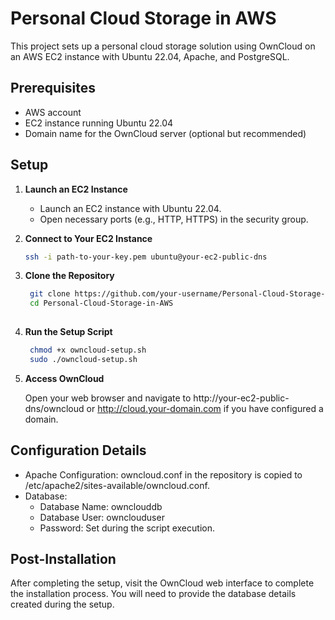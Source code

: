 # Personal Cloud Storage in AWS

This project sets up a personal cloud storage solution using OwnCloud on an AWS EC2 instance with Ubuntu 22.04, Apache, and PostgreSQL.

## Prerequisites

- AWS account
- EC2 instance running Ubuntu 22.04
- Domain name for the OwnCloud server (optional but recommended)

## Setup

1. **Launch an EC2 Instance**

   - Launch an EC2 instance with Ubuntu 22.04.
   - Open necessary ports (e.g., HTTP, HTTPS) in the security group.

2. **Connect to Your EC2 Instance**

   ```sh
   ssh -i path-to-your-key.pem ubuntu@your-ec2-public-dns

3. **Clone the Repository**

   ```sh
    git clone https://github.com/your-username/Personal-Cloud-Storage-in-AWS.git
    cd Personal-Cloud-Storage-in-AWS
    
4. **Run the Setup Script**

   ```sh
    chmod +x owncloud-setup.sh
    sudo ./owncloud-setup.sh

5. **Access OwnCloud**

    Open your web browser and navigate to http://your-ec2-public-dns/owncloud or http://cloud.your-domain.com if you have configured a domain.
    
    
## Configuration Details
  -  Apache Configuration: owncloud.conf in the repository is copied to /etc/apache2/sites-available/owncloud.conf.
  -  Database:
        - Database Name: ownclouddb
        - Database User: ownclouduser
        - Password: Set during the script execution.
        
## Post-Installation
After completing the setup, visit the OwnCloud web interface to complete the installation process. You will need to provide the database details created during the setup.
